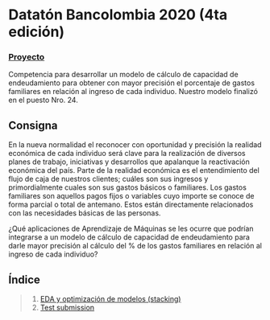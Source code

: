 # Datatón Bancolombia 2020 (4ta edición)

### [Proyecto](https://github.com/frangarayl/dataton-bancolombia-2020/tree/master)

Competencia para desarrollar un modelo de cálculo de capacidad de endeudamiento para obtener con mayor precisión el porcentaje de gastos familiares en relación al ingreso de cada individuo. Nuestro modelo finalizó en el puesto Nro. 24.



## **Consigna**
En la nueva normalidad el reconocer con oportunidad y precisión la realidad económica de cada individuo será clave para la realización de diversos planes de trabajo, iniciativas y desarrollos que apalanque la reactivación económica del país. Parte de la realidad económica es el entendimiento del flujo de caja de nuestros clientes; cuáles son sus ingresos y primordialmente cuales son sus gastos básicos o familiares.
Los gastos familiares son aquellos pagos fijos o variables cuyo importe se conoce de forma parcial o total de antemano. Estos están directamente relacionados con las necesidades básicas de las personas.

¿Qué aplicaciones de Aprendizaje de Máquinas se les ocurre que podrían integrarse a un modelo de cálculo de capacidad de endeudamiento para darle mayor precisión al cálculo del % de los gastos familiares en relación al ingreso de cada individuo?

## Índice
> 1. [EDA y optimización de modelos (stacking)](https://github.com/frangarayl/dataton-bancolombia-2020/blob/master/EDA_model_optimization.ipynb)
> 2. [Test submission](https://github.com/frangarayl/dataton-bancolombia-2020/blob/master/Test_submission.ipynb)
